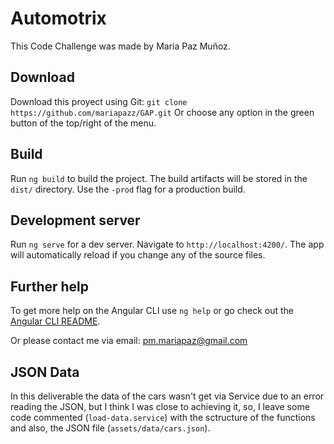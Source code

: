 # Automotrix

This Code Challenge was made by Maria Paz Muñoz.

## Download

Download this proyect using Git: `git clone https://github.com/mariapazz/GAP.git`
Or choose any option in the green button of the top/right of the menu.

## Build

Run `ng build` to build the project. The build artifacts will be stored in the `dist/` directory. Use the `-prod` flag for a production build.

## Development server

Run `ng serve` for a dev server. Navigate to `http://localhost:4200/`. The app will automatically reload if you change any of the source files.

## Further help

To get more help on the Angular CLI use `ng help` or go check out the [Angular CLI README](https://github.com/angular/angular-cli/blob/master/README.md).

Or please contact me via email: pm.mariapaz@gmail.com

## JSON Data
In this deliverable the data of the cars wasn't get via Service due to an error reading the JSON, but I think I was close to achieving it, so, I leave some code commented (`load-data.service`) with the sctructure of the functions and also, the JSON file (`assets/data/cars.json`).


